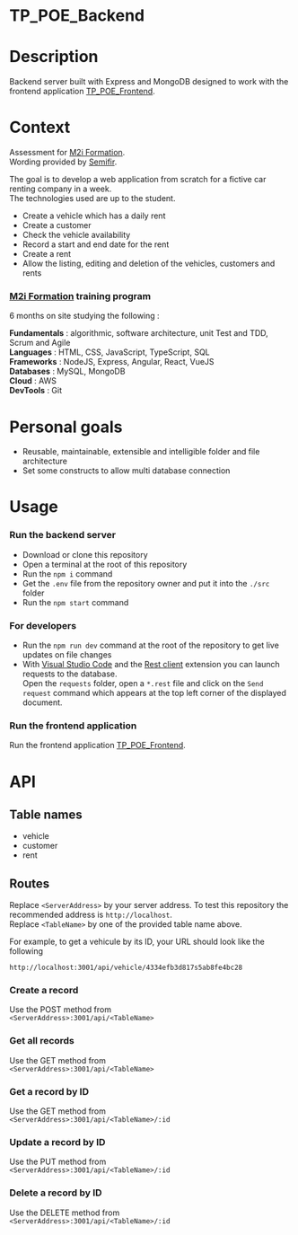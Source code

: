 # TP_POE_Backend

# Description

Backend server built with Express and MongoDB designed to work with the frontend application [TP_POE_Frontend](https://github.com/Alain-RAMBELOSON/TP_POE_Frontend).

# Context

Assessment for [M2i Formation](https://www.m2iformation.fr/).  
Wording provided by [Semifir](https://fr.linkedin.com/company/semifir).  

The goal is to develop a web application from scratch for a fictive car renting company in a week.  
The technologies used are up to the student.

- Create a vehicle which has a daily rent
- Create a customer
- Check the vehicle availability
- Record a start and end date for the rent
- Create a rent
- Allow the listing, editing and deletion of the vehicles, customers and rents

### [M2i Formation](https://www.m2iformation.fr/) training program

6 months on site studying the following :

**Fundamentals** : algorithmic, software architecture, unit Test and TDD, Scrum and Agile  
**Languages** : HTML, CSS, JavaScript, TypeScript, SQL  
**Frameworks** : NodeJS, Express, Angular, React, VueJS  
**Databases** : MySQL, MongoDB  
**Cloud** : AWS  
**DevTools** : Git

# Personal goals

- Reusable, maintainable, extensible and intelligible folder and file architecture
- Set some constructs to allow multi database connection 

# Usage

### Run the backend server

- Download or clone this repository
- Open a terminal at the root of this repository  
- Run the `npm i` command  
- Get the `.env` file from the repository owner and put it into the `./src` folder 
- Run the `npm start` command

### For developers

- Run the `npm run dev` command at the root of the repository to get live updates on file changes
- With [Visual Studio Code](https://code.visualstudio.com/download) and the [Rest client](https://github.com/Huachao/vscode-restclient) extension you can launch requests to the database.  
Open the `requests` folder, open a `*.rest` file and click on the `Send request` command which appears at the top left corner of the displayed document. 

### Run the frontend application

Run the frontend application [TP_POE_Frontend](https://github.com/Alain-RAMBELOSON/TP_POE_Frontend).

# API

## Table names

- vehicle
- customer
- rent

## Routes

Replace `<ServerAddress>` by your server address. To test this repository the recommended address is `http://localhost`.  
Replace `<TableName>` by one of the provided table name above. 

For example, to get a vehicule by its ID, your URL should look like the following
```
http://localhost:3001/api/vehicle/4334efb3d817s5ab8fe4bc28
```

### Create a record  
Use the POST method from  
`<ServerAddress>:3001/api/<TableName>`

### Get all records
Use the GET method from   
`<ServerAddress>:3001/api/<TableName>`

### Get a record by ID
Use the GET method from  
`<ServerAddress>:3001/api/<TableName>/:id`

### Update a record by ID
Use the PUT method from  
`<ServerAddress>:3001/api/<TableName>/:id`

### Delete a record by ID
Use the DELETE method from  
`<ServerAddress>:3001/api/<TableName>/:id`
